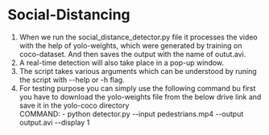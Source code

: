 # Social-Distancing
1. When we run the social_distance_detector.py file it processes the video with the help of yolo-weights, which were generated by training on coco-dataset. And then saves the output with the name of outut.avi.<br>
2. A real-time detection will also take place in a pop-up window.<br>
3. The script takes various arguments which can be understood by runing the script with --help or -h flag.<br>
4. For testing purpose you can simply use the following command bu first you have to download the yolo-weights file from the below drive link and save it in the yolo-coco directory<br>
COMMAND: - python detector.py --input pedestrians.mp4 --output output.avi --display 1
